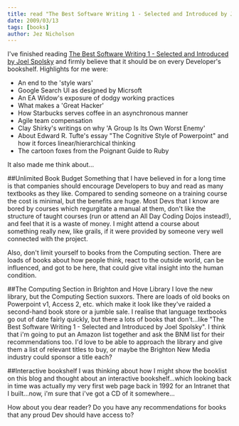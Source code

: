 ```yaml
---
title: read "The Best Software Writing 1 - Selected and Introduced by Joel Spolsky"
date: 2009/03/13
tags: [books]
author: Jez Nicholson
---
```

I've finished reading [The Best Software Writing 1 - Selected and Introduced by Joel Spolsky](http://www.amazon.co.uk/Best-Software-Writing-Selected-Introduced/dp/1590595009/) and firmly believe that it should be on every Developer's bookshelf. Highlights for me were:

* An end to the 'style wars'
* Google Search UI as designed by Micrsoft
* An EA Widow's exposure of dodgy working practices
* What makes a 'Great Hacker'
* How Starbucks serves coffee in an asynchronous manner
* Agile team compensation
* Clay Shirky's writings on why 'A Group Is Its Own Worst Enemy'
* About Edward R. Tufte's essay "The Cognitive Style of Powerpoint" and how it forces linear/hierarchical thinking
* The cartoon foxes from the Poignant Guide to Ruby

It also made me think about...

##Unlimited Book Budget
Something that I have believed in for a long time is that companies should encourage Developers to buy and read as many textbooks as they like. Compared to sending someone on a training course the cost is minimal, but the benefits are huge. Most Devs that I know are bored by courses which regurgitate a manual at them, don't like the structure of taught courses (run or attend an All Day Coding Dojos instead!), and feel that it is a waste of money. I might attend a course about something really new, like grails, if it were provided by someone very well connected with the project.

Also, don't limit yourself to books from the Computing section. There are loads of books about how people think, react to the outside world, can be influenced, and got to be here, that could give vital insight into the human condition.

##The Computing Section in Brighton and Hove Library
I love the new library, but the Computing Section suxxors. There are loads of old books on Powerpoint v1, Access 2, etc. which make it look like they've raided a second-hand book store or a jumble sale. I realise that language textbooks go out of date fairly quickly, but there a lots of books that don't...like "The Best Software Writing 1 - Selected and Introduced by Joel Spolsky". I think that i'm going to put an Amazon list together and ask the BNM list for their recommendations too. I'd love to be able to approach the library and give them a list of relevant titles to buy, or maybe the Brighton New Media industry could sponsor a title each?

##Interactive bookshelf
I was thinking about how I might show the booklist on this blog and thought about an interactive bookshelf...which looking back in time was actually my very first web page back in 1992 for an Intranet that I built...now, i'm sure that i've got a CD of it somewhere...

How about you dear reader? Do you have any recommendations for books that any proud Dev should have access to?